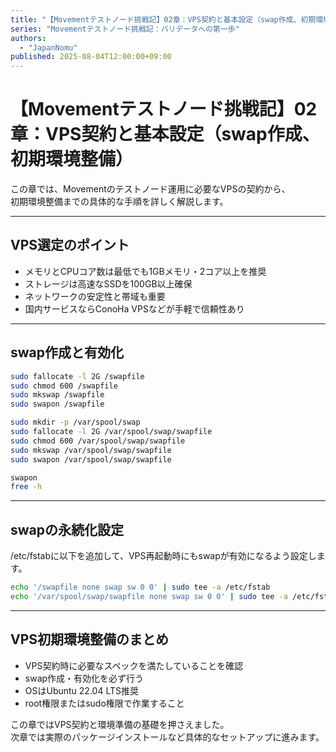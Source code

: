 ```yaml
---
title: "【Movementテストノード挑戦記】02章：VPS契約と基本設定（swap作成、初期環境整備）"
series: "Movementテストノード挑戦記：バリデータへの第一歩"
authors:
  - "JapanNomu"
published: 2025-08-04T12:00:00+09:00
---
```


# 【Movementテストノード挑戦記】02章：VPS契約と基本設定（swap作成、初期環境整備）

この章では、Movementのテストノード運用に必要なVPSの契約から、  
初期環境整備までの具体的な手順を詳しく解説します。

---

## VPS選定のポイント

- メモリとCPUコア数は最低でも1GBメモリ・2コア以上を推奨  
- ストレージは高速なSSDを100GB以上確保  
- ネットワークの安定性と帯域も重要  
- 国内サービスならConoHa VPSなどが手軽で信頼性あり

---

## swap作成と有効化

```bash
sudo fallocate -l 2G /swapfile
sudo chmod 600 /swapfile
sudo mkswap /swapfile
sudo swapon /swapfile

sudo mkdir -p /var/spool/swap
sudo fallocate -l 2G /var/spool/swap/swapfile
sudo chmod 600 /var/spool/swap/swapfile
sudo mkswap /var/spool/swap/swapfile
sudo swapon /var/spool/swap/swapfile

swapon
free -h
```

---

## swapの永続化設定
/etc/fstabに以下を追加して、VPS再起動時にもswapが有効になるよう設定します。

```bash
echo '/swapfile none swap sw 0 0' | sudo tee -a /etc/fstab
echo '/var/spool/swap/swapfile none swap sw 0 0' | sudo tee -a /etc/fstab
```

---

## VPS初期環境整備のまとめ

- VPS契約時に必要なスペックを満たしていることを確認
- swap作成・有効化を必ず行う
- OSはUbuntu 22.04 LTS推奨
- root権限またはsudo権限で作業すること

この章ではVPS契約と環境準備の基礎を押さえました。  
次章では実際のパッケージインストールなど具体的なセットアップに進みます。
